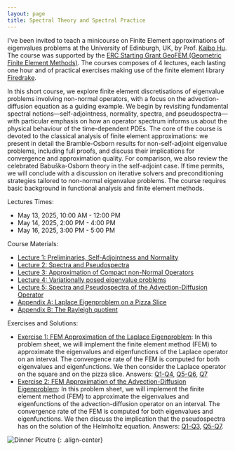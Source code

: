 ```yaml
---
layout: page
title: Spectral Theory and Spectral Practice
---
```

I've been invited to teach a minicourse on Finite Element approximations of eigenvalues problems at the University of Edinburgh, UK, by Prof. [Kaibo Hu](https://kaibohu.github.io/). The course was supported by the [ERC Starting Grant GeoFEM (Geometric Finite Element Methods)](https://kaibohu.github.io/geofem/).
The courses composes of 4 lectures, each lasting one hour and of practical exercises making use of the finite element library [Firedrake](https://www.firedrakeproject.org/).

In this short course, we explore finite element discretisations of eigenvalue problems involving non-normal operators, with a focus on the advection-diffusion equation as a guiding example. We begin by revisiting fundamental spectral notions—self-adjointness, normality, spectra, and pseudospectra—with particular emphasis on how an operator spectrum informs us about the physical behaviour of the time-dependent PDEs. The core of the course is devoted to the classical analysis of finite element approximations: we present in detail the Bramble-Osborn results for non-self-adjoint eigenvalue problems, including full proofs, and discuss their implications for convergence and approximation quality. For comparison, we also review the celebrated Babuška-Osborn theory in the self-adjoint case. If time permits, we will conclude with a discussion on iterative solvers and preconditioning strategies tailored to non-normal eigenvalue problems. The course requires basic background in functional analysis and finite element methods.

Lectures Times:
- May 13, 2025, 10:00 AM - 12:00 PM
- May 14, 2025, 2:00 PM - 4:00 PM
- May 16, 2025, 3:00 PM - 5:00 PM

Course Materials:
- [Lecture 1: Preliminaries, Self-Adjointness and Normality](https://www.uzerbinati.eu/assets/teaching/notes/st_lecture1.pdf)
- [Lecture 2: Spectra and Pseudospectra](https://www.uzerbinati.eu/assets/teaching/notes/st_lecture2.pdf)
- [Lecture 3: Approximation of Compact non-Normal Operators](https://www.uzerbinati.eu/assets/teaching/notes/st_lecture3.pdf)
- [Lecture 4: Variationally posed eigenvalue problems](https://www.uzerbinati.eu/assets/teaching/notes/st_lecture4.pdf)
- [Lecture 5: Spectra and Pseudospectra of the Advection-Diffusion Operator](https://www.uzerbinati.eu/assets/teaching/notes/st_lecture5.pdf)
- [Appendix A: Laplace Eigenproblem on a Pizza Slice](https://www.uzerbinati.eu/assets/teaching/notes/st_appendixA.pdf)
- [Appendix B: The Rayleigh quotient](https://www.uzerbinati.eu/assets/teaching/notes/st_appendixB.pdf)

Exercises and Solutions:
- [Exercise 1: FEM Approximation of the Laplace Eigenproblem](https://www.uzerbinati.eu/assets/teaching/sheets/st_sheet1.pdf): In this problem sheet, we will implement the finite element method (FEM) to approximate the eigenvalues and eigenfunctions of the Laplace operator on an interval. The convergence rate of the FEM is computed for both eigenvalues and eigenfunctions. We then consider the Laplace operator on the square and on the pizza slice. Answers: [Q1-Q4](https://www.uzerbinati.eu/assets/teaching/sheets/solutions/eig_laplace_interval.py), [Q5-Q6](https://www.uzerbinati.eu/assets/teaching/sheets/solutions/eig_laplace_square.py), [Q7](https://www.uzerbinati.eu/assets/teaching/sheets/solutions/eig_laplace_pizza.py)
- [Exercise 2: FEM Approximation of the Advection-Diffusion Eigenproblem](https://www.uzerbinati.eu/assets/teaching/sheets/st_sheet2.pdf): In this problem sheet, we will implement the finite element method (FEM) to approximate the eigenvalues and eigenfunctions of the advection-diffusion operator on an interval. The convergence rate of the FEM is computed for both eigenvalues and eigenfunctions. We then discuss the implication that the pseudospectra has on the solution of the Helmholtz equation. Answers: [Q1-Q3](https://www.uzerbinati.eu/assets/teaching/sheets/solutions/eig_advection_interval.py), [Q5-Q7](https://www.uzerbinati.eu/assets/teaching/sheets/solutions/eig_advection_square.py).

![Dinner Picutre](../../assets/images/edinburgo.jpeg)
{: .align-center}